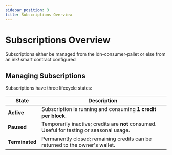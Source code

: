 ```yaml
---
sidebar_position: 3
title: Subscriptions Overview
---
```


# Subscriptions Overview

Subscriptions either be managed from the idn-consumer-pallet or else from an ink! smart contract configured     

## Managing Subscriptions

Subscriptions have three lifecycle states:

| **State** | **Description** |
|------------|----------------|
| **Active** | Subscription is running and consuming **1 credit per block**. |
| **Paused** | Temporarily inactive; credits are **not** consumed. Useful for testing or seasonal usage. |
| **Terminated** | Permanently closed; remaining credits can be returned to the owner's wallet. |


